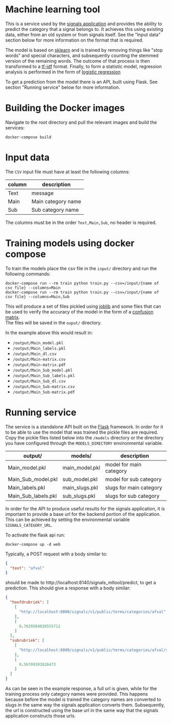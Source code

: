 # Machine learning tool
This is a service used by the [signals application](https://github.com/Amsterdam/signals) and provides the ability to
predict the category that a signal belongs to. It achieves this using existing data, either from an old system or from
signals itself. See the "Input data" section below for more information on the format that is required.

The model is based on [sklearn](https://scikit-learn.org) and is trained by removing things like "stop words" and
special characters, and subsequently counting the stemmed version of the remaining words. The outcome of that process
is then transformed to a [tf-idf](https://en.wikipedia.org/wiki/Tf%E2%80%93idf) format. Finally, to form a statistic
model, regression analysis is performed in the form of
[logistic regression](https://en.wikipedia.org/wiki/Logistic_regression)

To get a prediction from the model there is an API, built using Flask. See section "Running service" below for more
information.

# Building the Docker images
Navigate to the root directory and pull the  relevant images and build the services:

```shell
docker-compose build
```

# Input data

The `CSV` input file must have at least the following columns:

| column      | description        |
|-------------|--------------------|
| Text        | message            |
| Main        | Main category name |
| Sub         | Sub category name  |

The columns must be in the order `Text,Main,Sub`, no header is required.

# Training models using docker compose
To train the models place the csv file in the `input/` directory and run the following commands:

```shell
docker-compose run --rm train python train.py --csv=/input/{name of csv file} --columns=Main
docker-compose run --rm train python train.py --csv=/input/{name of csv file} --columns=Main,Sub
```

This will produce a set of files pickled using [joblib](https://joblib.readthedocs.io) and some files that can be used
to verify the accuracy of the model in the form of a
[confusion matrix](https://en.wikipedia.org/wiki/Confusion_matrix).  
The files will be saved in the `ouput/` directory.

In the example above this would result in:
- `/output/Main_model.pkl`
- `/output/Main_labels.pkl`
- `/output/Main_dl.csv`
- `/output/Main-matrix.csv`
- `/output/Main-matrix.pdf`
- `/output/Main_Sub_model.pkl`
- `/output/Main_Sub_labels.pkl`
- `/output/Main_Sub_dl.csv`
- `/output/Main_Sub-matrix.csv`
- `/output/Main_Sub-matrix.pdf`

# Running service
The service is a standalone API built on the [Flask](https://flask.palletsprojects.com) framework. In order for it to
be able to use the model that was trained the pickle files are required.
Copy the pickle files listed below into the `/models` directory or the directory you have configured through the
`MODELS_DIRECTORY` environmental variable.

| output/             | models/        | description             |
|---------------------|----------------|-------------------------|
| Main_model.pkl      | main_model.pkl | model for main category |
| Main_Sub_model.pkl  | sub_model.pkl  | model for sub category  |
| Main_labels.pkl     | main_slugs.pkl | slugs for main category |
| Main_Sub_labels.pkl | sub_slugs.pkl  | slugs for sub category  |

In order for the API to produce useful results for the signals application, it is important to provide a base url for
the backend portion of the application. This can be achieved by setting the environmental variable
`SIGNALS_CATEGORY_URL`.

To activate the flask api run:
```shell
docker-compose up -d web
```

Typically, a POST request with a body similar to:
```json
{
  "text": "afval"
}
```
should be made to http://localhost:8140/signals_mltool/predict, to get a prediction.
This should give a response with a body similar:
```json
{
  "hoofdrubriek": [
    [
      "http://localhost:8000/signals/v1/public/terms/categories/afval"
    ],
    [
      0.7629584838555712
    ]
  ],
  "subrubriek": [
    [
      "http://localhost:8000/signals/v1/public/terms/categories/afval/sub_categories/huisafval"
    ],
    [
      0.56709391826473
    ]
  ]
}
```
As can be seen in the example response, a full url is given, while for the training process only category names were
provided. This happens because before the model is trained the category names are converted to slugs in the same way
the signals application converts them. Subsequently, the url is constructed using the base url in the same way that the
signals application constructs those urls.
